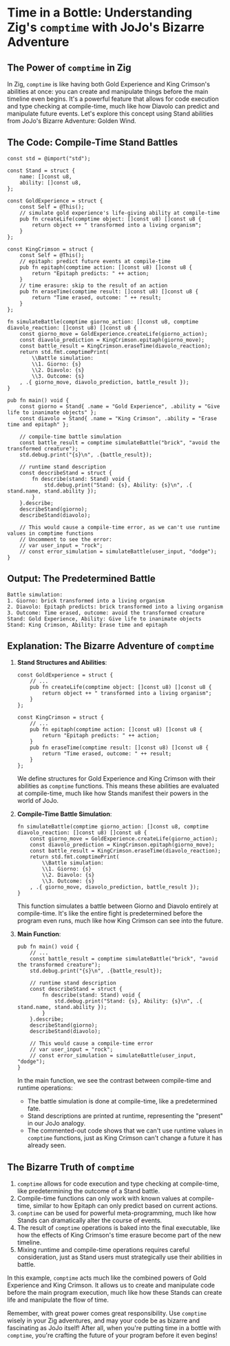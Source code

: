 # Time in a Bottle: Understanding Zig's `comptime` with JoJo's Bizarre Adventure

## The Power of `comptime` in Zig

In Zig, `comptime` is like having both Gold Experience and King Crimson's abilities at once: you can create and manipulate things before the main timeline even begins. It's a powerful feature that allows for code execution and type checking at compile-time, much like how Diavolo can predict and manipulate future events. Let's explore this concept using Stand abilities from JoJo's Bizarre Adventure: Golden Wind.

## The Code: Compile-Time Stand Battles

```zig
const std = @import("std");

const Stand = struct {
    name: []const u8,
    ability: []const u8,
};

const GoldExperience = struct {
    const Self = @This();
    // simulate gold experience's life-giving ability at compile-time
    pub fn createLife(comptime object: []const u8) []const u8 {
        return object ++ " transformed into a living organism";
    }
};

const KingCrimson = struct {
    const Self = @This();
    // epitaph: predict future events at compile-time
    pub fn epitaph(comptime action: []const u8) []const u8 {
        return "Epitaph predicts: " ++ action;
    }
    // time erasure: skip to the result of an action
    pub fn eraseTime(comptime result: []const u8) []const u8 {
        return "Time erased, outcome: " ++ result;
    }
};

fn simulateBattle(comptime giorno_action: []const u8, comptime diavolo_reaction: []const u8) []const u8 {
    const giorno_move = GoldExperience.createLife(giorno_action);
    const diavolo_prediction = KingCrimson.epitaph(giorno_move);
    const battle_result = KingCrimson.eraseTime(diavolo_reaction);
    return std.fmt.comptimePrint(
        \\Battle simulation:
        \\1. Giorno: {s}
        \\2. Diavolo: {s}
        \\3. Outcome: {s}
    , .{ giorno_move, diavolo_prediction, battle_result });
}

pub fn main() void {
    const giorno = Stand{ .name = "Gold Experience", .ability = "Give life to inanimate objects" };
    const diavolo = Stand{ .name = "King Crimson", .ability = "Erase time and epitaph" };

    // compile-time battle simulation
    const battle_result = comptime simulateBattle("brick", "avoid the transformed creature");
    std.debug.print("{s}\n", .{battle_result});

    // runtime stand description
    const describeStand = struct {
        fn describe(stand: Stand) void {
            std.debug.print("Stand: {s}, Ability: {s}\n", .{ stand.name, stand.ability });
        }
    }.describe;
    describeStand(giorno);
    describeStand(diavolo);

    // This would cause a compile-time error, as we can't use runtime values in comptime functions
    // Uncomment to see the error:
    // var user_input = "rock";
    // const error_simulation = simulateBattle(user_input, "dodge");
}
```

## Output: The Predetermined Battle

```
Battle simulation:
1. Giorno: brick transformed into a living organism
2. Diavolo: Epitaph predicts: brick transformed into a living organism
3. Outcome: Time erased, outcome: avoid the transformed creature
Stand: Gold Experience, Ability: Give life to inanimate objects
Stand: King Crimson, Ability: Erase time and epitaph
```

## Explanation: The Bizarre Adventure of `comptime`

1. **Stand Structures and Abilities**:
   ```zig
   const GoldExperience = struct {
       // ...
       pub fn createLife(comptime object: []const u8) []const u8 {
           return object ++ " transformed into a living organism";
       }
   };

   const KingCrimson = struct {
       // ...
       pub fn epitaph(comptime action: []const u8) []const u8 {
           return "Epitaph predicts: " ++ action;
       }
       pub fn eraseTime(comptime result: []const u8) []const u8 {
           return "Time erased, outcome: " ++ result;
       }
   };
   ```
   We define structures for Gold Experience and King Crimson with their abilities as `comptime` functions. This means these abilities are evaluated at compile-time, much like how Stands manifest their powers in the world of JoJo.

2. **Compile-Time Battle Simulation**:
   ```zig
   fn simulateBattle(comptime giorno_action: []const u8, comptime diavolo_reaction: []const u8) []const u8 {
       const giorno_move = GoldExperience.createLife(giorno_action);
       const diavolo_prediction = KingCrimson.epitaph(giorno_move);
       const battle_result = KingCrimson.eraseTime(diavolo_reaction);
       return std.fmt.comptimePrint(
           \\Battle simulation:
           \\1. Giorno: {s}
           \\2. Diavolo: {s}
           \\3. Outcome: {s}
       , .{ giorno_move, diavolo_prediction, battle_result });
   }
   ```
   This function simulates a battle between Giorno and Diavolo entirely at compile-time. It's like the entire fight is predetermined before the program even runs, much like how King Crimson can see into the future.

3. **Main Function**:
   ```zig
   pub fn main() void {
       // ...
       const battle_result = comptime simulateBattle("brick", "avoid the transformed creature");
       std.debug.print("{s}\n", .{battle_result});

       // runtime stand description
       const describeStand = struct {
           fn describe(stand: Stand) void {
               std.debug.print("Stand: {s}, Ability: {s}\n", .{ stand.name, stand.ability });
           }
       }.describe;
       describeStand(giorno);
       describeStand(diavolo);

       // This would cause a compile-time error
       // var user_input = "rock";
       // const error_simulation = simulateBattle(user_input, "dodge");
   }
   ```
   In the main function, we see the contrast between compile-time and runtime operations:
   - The battle simulation is done at compile-time, like a predetermined fate.
   - Stand descriptions are printed at runtime, representing the "present" in our JoJo analogy.
   - The commented-out code shows that we can't use runtime values in `comptime` functions, just as King Crimson can't change a future it has already seen.

## The Bizarre Truth of `comptime`

1. `comptime` allows for code execution and type checking at compile-time, like predetermining the outcome of a Stand battle.
2. Compile-time functions can only work with known values at compile-time, similar to how Epitaph can only predict based on current actions.
3. `comptime` can be used for powerful meta-programming, much like how Stands can dramatically alter the course of events.
4. The result of `comptime` operations is baked into the final executable, like how the effects of King Crimson's time erasure become part of the new timeline.
5. Mixing runtime and compile-time operations requires careful consideration, just as Stand users must strategically use their abilities in battle.

In this example, `comptime` acts much like the combined powers of Gold Experience and King Crimson. It allows us to create and manipulate code before the main program execution, much like how these Stands can create life and manipulate the flow of time.

Remember, with great power comes great responsibility. Use `comptime` wisely in your Zig adventures, and may your code be as bizarre and fascinating as JoJo itself! After all, when you're putting time in a bottle with `comptime`, you're crafting the future of your program before it even begins!
